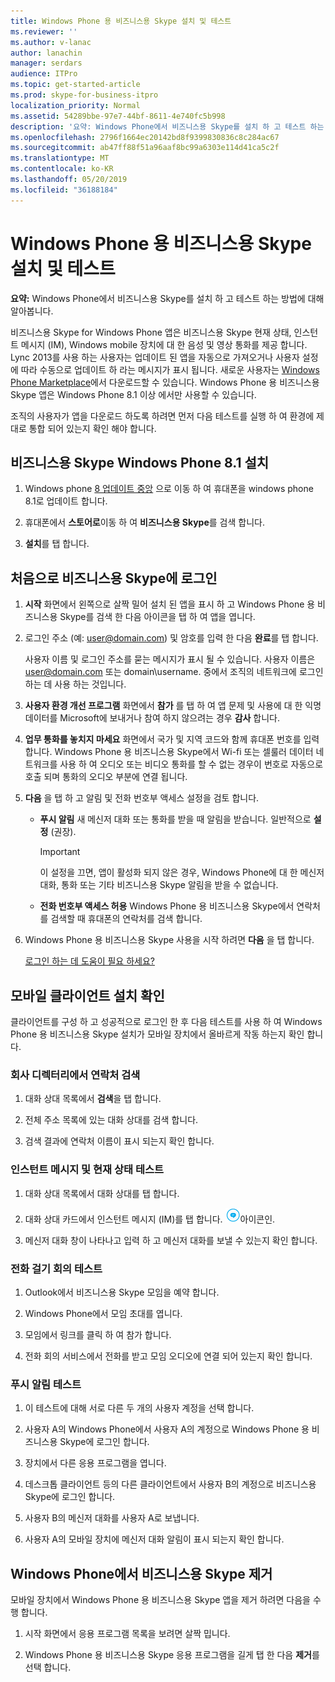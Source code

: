 ```yaml
---
title: Windows Phone 용 비즈니스용 Skype 설치 및 테스트
ms.reviewer: ''
ms.author: v-lanac
author: lanachin
manager: serdars
audience: ITPro
ms.topic: get-started-article
ms.prod: skype-for-business-itpro
localization_priority: Normal
ms.assetid: 54289bbe-97e7-44bf-8611-4e740fc5b998
description: '요약: Windows Phone에서 비즈니스용 Skype를 설치 하 고 테스트 하는 방법에 대해 알아봅니다.'
ms.openlocfilehash: 2796f1664ec20142bd8f9399830836c8c284ac67
ms.sourcegitcommit: ab47ff88f51a96aaf8bc99a6303e114d41ca5c2f
ms.translationtype: MT
ms.contentlocale: ko-KR
ms.lasthandoff: 05/20/2019
ms.locfileid: "36188184"
---
```

# <a name="install-and-test-skype-for-business-for-windows-phone"></a>Windows Phone 용 비즈니스용 Skype 설치 및 테스트
 
**요약:** Windows Phone에서 비즈니스용 Skype를 설치 하 고 테스트 하는 방법에 대해 알아봅니다.
  
비즈니스용 Skype for Windows Phone 앱은 비즈니스용 Skype 현재 상태, 인스턴트 메시지 (IM), Windows mobile 장치에 대 한 음성 및 영상 통화를 제공 합니다. Lync 2013를 사용 하는 사용자는 업데이트 된 앱을 자동으로 가져오거나 사용자 설정에 따라 수동으로 업데이트 하 라는 메시지가 표시 됩니다. 새로운 사용자는 [Windows Phone Marketplace](https://go.microsoft.com/fwlink/p/?linkid=231901)에서 다운로드할 수 있습니다. Windows Phone 용 비즈니스용 Skype 앱은 Windows Phone 8.1 이상 에서만 사용할 수 있습니다.
  
조직의 사용자가 앱을 다운로드 하도록 하려면 먼저 다음 테스트를 실행 하 여 환경에 제대로 통합 되어 있는지 확인 해야 합니다. 
  
## <a name="install-skype-for-business-windows-phone-81"></a>비즈니스용 Skype Windows Phone 8.1 설치

1. Windows phone [8 업데이트 중앙](https://www.windowsphone.com/en-us/how-to/wp8/update-central) 으로 이동 하 여 휴대폰을 windows phone 8.1로 업데이트 합니다.
    
2. 휴대폰에서 **스토어로**이동 하 여 **비즈니스용 Skype**를 검색 합니다.
    
3. **설치**를 탭 합니다. 
    
## <a name="sign-in-to-skype-for-business-for-the-first-time"></a>처음으로 비즈니스용 Skype에 로그인

1. **시작** 화면에서 왼쪽으로 살짝 밀어 설치 된 앱을 표시 하 고 Windows Phone 용 비즈니스용 Skype를 검색 한 다음 아이콘을 탭 하 여 앱을 엽니다.
    
2. 로그인 주소 (예: user@domain.com) 및 암호를 입력 한 다음 **완료**를 탭 합니다.
    
     사용자 이름 및 로그인 주소를 묻는 메시지가 표시 될 수 있습니다. 사용자 이름은 user@domain.com 또는 domain\username. 중에서 조직의 네트워크에 로그인 하는 데 사용 하는 것입니다.
    
3. **사용자 환경 개선 프로그램** 화면에서 **참가** 를 탭 하 여 앱 문제 및 사용에 대 한 익명 데이터를 Microsoft에 보내거나 참여 하지 않으려는 경우 **감사** 합니다.
    
4. **업무 통화를 놓치지 마세요** 화면에서 국가 및 지역 코드와 함께 휴대폰 번호를 입력 합니다. Windows Phone 용 비즈니스용 Skype에서 Wi-fi 또는 셀룰러 데이터 네트워크를 사용 하 여 오디오 또는 비디오 통화를 할 수 없는 경우이 번호로 자동으로 호출 되며 통화의 오디오 부분에 연결 됩니다.
    
5. **다음** 을 탭 하 고 알림 및 전화 번호부 액세스 설정을 검토 합니다.
    
   - **푸시 알림** 새 메신저 대화 또는 통화를 받을 때 알림을 받습니다. 일반적으로 **설정** (권장).
    
     > [!IMPORTANT]
     > 이 설정을 끄면, 앱이 활성화 되지 않은 경우, Windows Phone에 대 한 메신저 대화, 통화 또는 기타 비즈니스용 Skype 알림을 받을 수 없습니다. 
  
   - **전화 번호부 액세스 허용** Windows Phone 용 비즈니스용 Skype에서 연락처를 검색할 때 휴대폰의 연락처를 검색 합니다.
    
6. Windows Phone 용 비즈니스용 Skype 사용을 시작 하려면 **다음** 을 탭 합니다.
    
    [로그인 하는 데 도움이 필요 하세요?](https://support.office.com/article/6b827683-ad55-471a-bd4b-3d4ec098bf75)
    
## <a name="verify-mobile-client-installation"></a>모바일 클라이언트 설치 확인

클라이언트를 구성 하 고 성공적으로 로그인 한 후 다음 테스트를 사용 하 여 Windows Phone 용 비즈니스용 Skype 설치가 모바일 장치에서 올바르게 작동 하는지 확인 합니다.
  
### <a name="search-for-a-contact-in-the-corporate-directory"></a>회사 디렉터리에서 연락처 검색

1. 대화 상대 목록에서 **검색**을 탭 합니다.
    
2. 전체 주소 목록에 있는 대화 상대를 검색 합니다.
    
3. 검색 결과에 연락처 이름이 표시 되는지 확인 합니다.
    
### <a name="test-instant-messaging-and-presence"></a>인스턴트 메시지 및 현재 상태 테스트

1. 대화 상대 목록에서 대화 상대를 탭 합니다.
    
2. 대화 상대 카드에서 인스턴트 메시지 (IM)를 탭 합니다. ![비즈니스용 Skype의 인스턴트 메시지 아이콘](../../media/90f8d5fa-7968-4ef7-bf5b-dddf9b893905.png)아이콘인.
    
3. 메신저 대화 창이 나타나고 입력 하 고 메신저 대화를 보낼 수 있는지 확인 합니다.
    
### <a name="test-dial-out-conferencing"></a>전화 걸기 회의 테스트

1. Outlook에서 비즈니스용 Skype 모임을 예약 합니다.
    
2. Windows Phone에서 모임 초대를 엽니다.
    
3. 모임에서 링크를 클릭 하 여 참가 합니다.
    
4. 전화 회의 서비스에서 전화를 받고 모임 오디오에 연결 되어 있는지 확인 합니다.
    
### <a name="test-push-notifications"></a>푸시 알림 테스트

1. 이 테스트에 대해 서로 다른 두 개의 사용자 계정을 선택 합니다. 
    
2. 사용자 A의 Windows Phone에서 사용자 A의 계정으로 Windows Phone 용 비즈니스용 Skype에 로그인 합니다.
    
3. 장치에서 다른 응용 프로그램을 엽니다.
    
4. 데스크톱 클라이언트 등의 다른 클라이언트에서 사용자 B의 계정으로 비즈니스용 Skype에 로그인 합니다.
    
5. 사용자 B의 메신저 대화를 사용자 A로 보냅니다.
    
6. 사용자 A의 모바일 장치에 메신저 대화 알림이 표시 되는지 확인 합니다.
    
## <a name="remove-skype-for-business-from-your-windows-phone"></a>Windows Phone에서 비즈니스용 Skype 제거

모바일 장치에서 Windows Phone 용 비즈니스용 Skype 앱을 제거 하려면 다음을 수행 합니다. 
  
1. 시작 화면에서 응용 프로그램 목록을 보려면 살짝 밉니다. 
    
2. Windows Phone 용 비즈니스용 Skype 응용 프로그램을 길게 탭 한 다음 **제거**를 선택 합니다.
    


